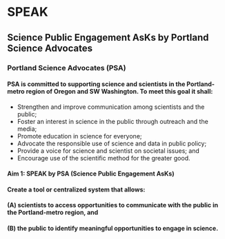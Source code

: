 # SPEAK
## Science Public Engagement AsKs by Portland Science Advocates 

### Portland Science Advocates (PSA)
#### PSA is committed to supporting science and scientists in the Portland-metro region of Oregon and SW Washington. To meet this goal it shall:
* Strengthen and improve communication among scientists and the public;
* Foster an interest in science in the public through outreach and the media;
* Promote education in science for everyone;
* Advocate the responsible use of science and data in public policy;
* Provide a voice for science and scientist on societal issues; and
* Encourage use of the scientific method for the greater good. 

#### Aim 1: SPEAK by PSA (Science Public Engagement AsKs)

#### Create a tool or centralized system that allows: 
####   (A) scientists to access opportunities to communicate with the public in the Portland-metro region, and 
####   (B) the public to identify meaningful opportunities to engage in science.

